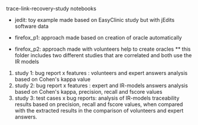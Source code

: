 trace-link-recovery-study notebooks

* jedit: toy example made based on EasyClinic study but with jEdits software data

* firefox_p1: approach made based on creation of oracle automatically

* firefox_p2: approach made with volunteers help to create oracles
 ** this folder includes two different studies that are correlated and both use the IR models
 
 1. study 1: bug report x features : volunteers and expert answers analysis based on Cohen's kappa value
 2. study 2: bug report x features : expert and IR-models answers analysis based on Cohen's kappa, precision, recall and fscore values
 3. study 3: test cases x bug reports: analysis of IR-models traceability results based on precision, recall and fscore values, when compared with the extracted results in the comparison of volunteers and expert answers.
